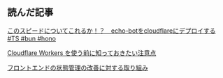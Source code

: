 ## 読んだ記事
[このスピードについてこれるか！？　echo-botをcloudflareにデプロイする #TS #bun #hono](https://qiita.com/watanabe-tsubasa/items/24da39d2b38d348270e9)

[Cloudflare Workers を使う前に知っておきたい注意点](https://zenn.dev/catnose99/articles/d1d16e11e7c6d0)

[フロントエンドの状態管理の改善に対する取り組み](https://zenn.dev/qubena/articles/a77e52b9668440)
